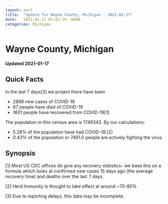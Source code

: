 ```yaml
---
layout: post
title:  "Update for Wayne County, Michigan - 2021-01-17"
date:   2021-01-17 01:01:29 -0600
categories: Michigan
---
```


# Wayne County, Michigan
#### Updated 2021-01-17

## Quick Facts

In the last 7 days[3] we project there have been
- *2866* new cases of COVID-19
- *67* people have died of COVID-19
- *1601* people have recovered from COVID-19[1]

The population in this census area is 1749343. By our calculations:
- 5.28% of the population have had COVID-19.[2]
- 0.43% of the population or 7491.0 people are actively fighting the virus.

## Synopsis




[1] Most US CDC offices do give any recovery statistics- we base this on a formula which looks at confirmed new cases
15 days ago (the average recovery time) and deaths over the last 7 days.

[2] Herd Immunity is thought to take effect at around ~70-80%

[3] Due to reporting delays, this data may be incomplete.
 
    